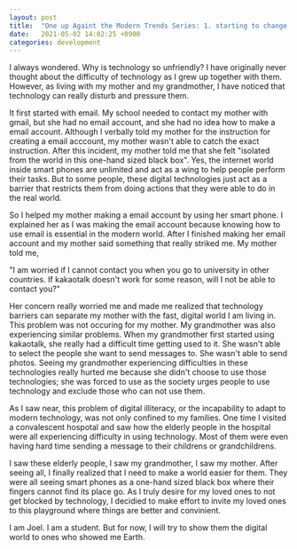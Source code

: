 ```yaml
---
layout: post
title:  "One up Againt the Modern Trends Series: 1. starting to change a one-hand sized black box into a playground where my loved ones are invited"
date:   2021-05-02 14:02:25 +0900
categories: development 
---
```


I always wondered. Why is technology so unfriendly? I have originally never thought about the difficulty of technology as I grew up together with them. However, as living with my mother and my grandmother, I have noticed that technology can really disturb and pressure them.

It first started with email. My school needed to contact my mother with gmail, but she had no email account, and she had no idea how to make a email account. Although I verbally told my mother for the instruction for creating a email acccount, my mother wasn't able to catch the exact instruction. After this incident, my mother told me that she felt "isolated from the world in this one-hand sized black box". Yes, the internet world inside smart phones are unlimited and act as a wing to help people perform their tasks. But to some people, these digital technologies just act as a barrier that restricts them from doing actions that they were able to do in the real world.

So I helped my mother making a email account by using her smart phone. I explained her as I was making the email account because knowing how to use email is essential in the modern world. After I finished making her email account and my mother said something that really striked me. My mother told me,

"I am worried if I cannot contact you when you go to university in other countries. If kakaotalk doesn't work for some reason, will I not be able to contact you?"

Her concern really worried me and made me realized that technology barriers can separate my mother with the fast, digital world I am living in. This problem was not occuring for my mother. My grandmother was also experiencing similar problems. When my grandmother first started using kakaotalk, she really had a difficult time getting used to it. She wasn't able to select the people she want to send messages to. She wasn't able to send photos. Seeing my grandmother experiencing difficulties in these technologies really hurted me because she didn't choose to use those technologies; she was forced to use as the society urges people to use technology and exclude those who can not use them.

As I saw near, this problem of digital illiteracy, or the incapability to adapt to modern technology, was not only confined to my families. One time I visited a convalescent hospotal and saw how the elderly people in the hospital were all experiencing difficulty in using technology. Most of them were even having hard time sending a message to their childrens or grandchildrens.

I saw these elderly people, I saw my grandmother, I saw my mother. After seeing all, I finally realized that I need to make a world easier for them. They were all seeing smart phones as a one-hand sized black box where their fingers cannot find its place go. As I truly desire for my loved ones to not get blocked by technology, I decidied to make effort to invite my loved ones to this playground where things are better and convinient.

I am Joel. I am a student. But for now, I will try to show them the digital world to ones who showed me Earth.
